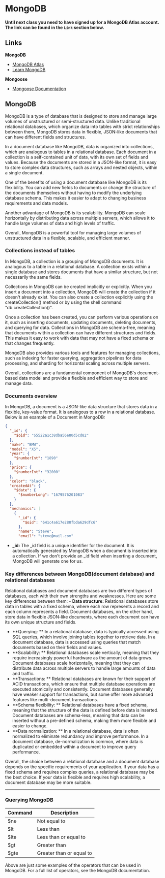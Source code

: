# MongoDB

**Until next class you need to have signed up for a MongoDB Atlas account. The link can be found in the `Link` section
below.**

## Links

**MongoDB**

- [MongoDB Atlas](https://www.mongodb.com/atlas)
- [Learn MongoDB](http://learnmongodbthehardway.com/schema/)

**Mongoose**

- [Mongoose Documentation](https://mongoosejs.com/)

## MongoDB

MongoDB is a type of database that is designed to store and manage large volumes of unstructured or semi-structured
data.
Unlike traditional relational databases, which organize data into tables with strict relationships between them, MongoDB
stores data in flexible, JSON-like documents that can have different fields and structures.

In a document database like MongoDB, data is organized into collections, which are analogous to tables in a relational
database. Each document in a collection is a self-contained unit of data, with its own set of fields and values. Because
the documents are stored in a JSON-like format, it is easy to store complex data structures, such as arrays and nested
objects, within a single document.

One of the benefits of using a document database like MongoDB is its flexibility. You can add new fields to documents
or change the structure of the documents themselves without having to modify the underlying database schema. This makes
it easier to adapt to changing business requirements and data models.

Another advantage of MongoDB is its scalability. MongoDB can scale horizontally by distributing data across multiple
servers, which allows it to handle large volumes of data and high levels of traffic.

Overall, MongoDB is a powerful tool for managing large volumes of unstructured data in a flexible, scalable, and
efficient manner.

### Collections instead of tables

In MongoDB, a collection is a grouping of MongoDB documents. It is analogous to a table in a relational database.
A collection exists within a single database and stores documents that have a similar structure, but not necessarily
the same fields.

Collections in MongoDB can be created implicitly or explicitly. When you insert a document into a collection,
MongoDB will create the collection if it doesn't already exist. You can also create a collection explicitly using the
createCollection() method or by using the shell command "db.createCollection()".

Once a collection has been created, you can perform various operations on it, such as inserting documents, updating
documents, deleting documents, and querying for data. Collections in MongoDB are schema-free, meaning that documents
within a collection can have different structures and fields. This makes it easy to work with data that may not have a
fixed schema or that changes frequently.

MongoDB also provides various tools and features for managing collections, such as indexing for faster querying,
aggregation pipelines for data processing, and sharding for horizontal scaling across multiple servers.

Overall, collections are a fundamental component of MongoDB's document-based data model and provide a flexible and
efficient way to store and manage data.

### Documents overview

In MongoDB, a document is a JSON-like data structure that stores data in a flexible, key-value format. It is analogous
to a row in a relational database. Below is an example of a Document in MongoDB:

```JSON
{
  "_id": {
    "$oid": "65522a1c38dba56e80d5cd82"
  },
  "make": "BMW",
  "model": "X5",
  "year": {
    "$numberInt": "1890"
  },
  "price": {
    "$numberInt": "32000"
  },
  "color": "black",
  "createdAt": {
    "$date": {
      "$numberLong": "1679576201083"
    }
  },
  "mechanics": [
    {
      "_id": {
        "$oid": "641c4a617e280fbda629dfc6"
      },
      "name": "Steve",
      "email": "steve@mail.com"

```

- **_id:** The _id field is a unique identifier for the document. It is automatically generated by MongoDB when a
  document is inserted into a collection. If we don't provide an _id field when inserting a document, MongoDB will
  generate one for us.

### Key differences between MongoDB(document database) and relational databases

Relational databases and document databases are two different types of databases, each with their own strengths and
weaknesses. Here are some key differences between them: - **Data structure:** Relational databases store data in tables
with a fixed schema, where each row represents a record
and each column represents a field. Document databases, on the other hand, store data in flexible JSON-like documents,
where each document can have its own unique structure and fields.

- **Querying: ** In a relational database, data is typically accessed using SQL queries, which involve joining tables
  together to retrieve data. In a document database, data is accessed using queries that match documents based on their
  fields and values.
- **Scalability: ** Relational databases scale vertically, meaning that they require increasingly powerful hardware as
  the amount of data grows. Document databases scale horizontally, meaning that they can distribute data across multiple
  servers to handle large amounts of data and traffic.
- **Transactions: ** Relational databases are known for their support of ACID transactions, which ensure that multiple
  database operations are executed atomically and consistently. Document databases generally have weaker support for
  transactions, but some offer more advanced features like multi-document transactions.
- **Schema flexibility: ** Relational databases have a fixed schema, meaning that the structure of the data is defined
  before data is inserted. Document databases are schema-less, meaning that data can be inserted without a pre-defined
  schema, making them more flexible and easier to change.
- **Data normalization: ** In a relational database, data is often normalized to eliminate redundancy and improve
  performance. In a document database, de-normalization is common, where data is duplicated or embedded within a document
  to improve query performance.

Overall, the choice between a relational database and a document database depends on the specific requirements of your
application. If your data has a fixed schema and requires complex queries, a relational database may be the best choice.
If your data is flexible and requires high scalability, a document database may be more suitable.

***

### Querying MongoDB

| Command | Description              |
|---------|--------------------------|
| $ne     | Not equal to             |
| $lt     | Less than                |
| $lte    | Less than or equal to    |
| $gt     | Greater than             |
| $gte    | Greater than or equal to |

Above are just some examples of the operators that can be used in MongoDB. For a full list of operators, see the
MongoDB documentation.